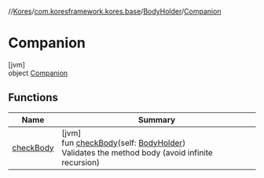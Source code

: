 //[Kores](../../../../index.md)/[com.koresframework.kores.base](../../index.md)/[BodyHolder](../index.md)/[Companion](index.md)

# Companion

[jvm]\
object [Companion](index.md)

## Functions

| Name | Summary |
|---|---|
| [checkBody](check-body.md) | [jvm]<br>fun [checkBody](check-body.md)(self: [BodyHolder](../index.md))<br>Validates the method body (avoid infinite recursion) |
